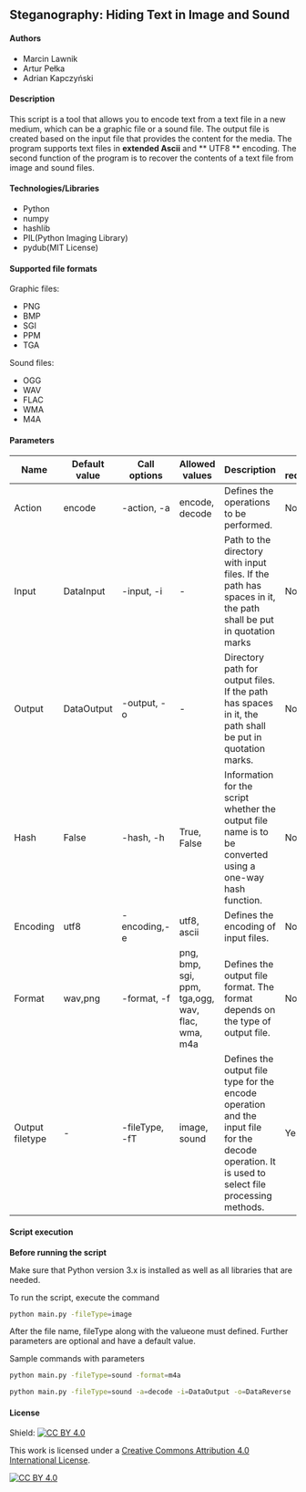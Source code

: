 ## Steganography: Hiding Text in Image and Sound

#### Authors

- Marcin Lawnik
- Artur Pełka
- Adrian Kapczyński

#### Description

This script is a tool that allows you to encode text from a text file in a new medium, which can be a graphic file or a sound file. 
The output file is created based on the input file that provides the content for the media. The program supports text files in **extended Ascii** and ** UTF8 ** encoding. The second function of the program is to recover the contents of a text file from image and sound files.

#### Technologies/Libraries

- Python
- numpy
- hashlib
- PIL(Python Imaging Library)
- pydub(MIT License)

#### Supported file formats

Graphic files:

- PNG
- BMP
- SGI
- PPM
- TGA

Sound files:

- OGG
- WAV
- FLAC
- WMA
- M4A

#### Parameters

| Name            | Default value | Call options   | Allowed values                                   | Description                                                                                                                                      | Is required? |
| --------------- | ------------- | -------------- | ------------------------------------------------ | ------------------------------------------------------------------------------------------------------------------------------------------------ | ------------ |
| Action          | encode        | -action, -a    | encode, decode                                   | Defines the operations to be performed.                                                                                                          | No           |
| Input           | DataInput     | -input, -i     | -                                                | Path to the directory with input files. If the path has spaces in it, the path shall be put in quotation marks                                   | No           |
| Output          | DataOutput    | -output, -o    | -                                                | Directory path for output files. If the path has spaces in it, the path shall be put in quotation marks.                                         | No           |
| Hash            | False         | -hash, -h      | True, False                                      | Information for the script whether the output file name is to be converted using a one-way hash function.                                        | No           |
| Encoding        | utf8          | -encoding,-e   | utf8, ascii                                      | Defines the encoding of input files.                                                                                                             | No           |
| Format          | wav,png       | -format, -f    | png, bmp, sgi, ppm, tga,ogg, wav, flac, wma, m4a | Defines the output file format. The format depends on the type of output file.                                                                   | No           |
| Output filetype | -             | -fileType, -fT | image, sound                                     | Defines the output file type for the encode operation and the input file for the decode operation. It is used to select file processing methods. | Yes          |

#### Script execution

**Before running the script**

Make sure that Python version 3.x is installed as well as all  libraries that are needed.

To run the script, execute the command

```bash
python main.py -fileType=image
```

After the file name, fileType along with the valueone must defined. Further parameters are optional and have a default value.

Sample commands with parameters

```bash
python main.py -fileType=sound -format=m4a
```

```bash
python main.py -fileType=sound -a=decode -i=DataOutput -o=DataReverse

```

#### License

Shield: [![CC BY 4.0][cc-by-shield]][cc-by]

This work is licensed under a [Creative Commons Attribution 4.0 International
License][cc-by].

[![CC BY 4.0][cc-by-image]][cc-by]

[cc-by]: http://creativecommons.org/licenses/by/4.0/
[cc-by-image]: https://i.creativecommons.org/l/by/4.0/88x31.png
[cc-by-shield]: https://img.shields.io/badge/License-CC%20BY%204.0-lightgrey.svg

